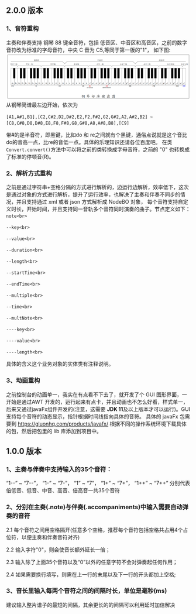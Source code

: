## 2.0.0 版本
### 1、音符重构
主奏和伴奏支持 钢琴 88 键全音符，包括 低音区、中音区和高音区，之前的数字音符改为标准的字母音符，中央 C 音为 C5,等同于第一版的"1"，
 如下图:
<img src="piano.png">
从钢琴简谱最左边开始，依次为

`[A1,A#1,B1],[C2,C#2,D2,D#2,E2,F2,F#2,G2,G#2,A2,A#2,B2] ~`
`[C8,C#8,D8,D#8,E8,F8,F#8,G8,G#8,A8,A#8,B8],[C9]`

带#的是半音符，即黑键，比如do 和 re之间就有个黑键，通俗点说就是这个音比do的音高一点，比re的音低一点。具体的乐理知识还请各位百度吧。
在类`Convert.convert()`方法中可以将之前的类转换成字母音符，之前的 "0" 也转换成了标准的停顿音(R)。

### 2、解析方式重构
之前是通过字符串+空格分隔的方式进行解析的，边运行边解析，效率低下，这次是通过对象的方式进行解析，提升了运行效率，也解决了主奏和伴奏不同步的情况，并且支持通过 xml 或者 json 方式解析成 NodeBO 对象，
每个音符支持自定义时长，开始时间，并且支持同一音轨多个音符同时演奏的曲子。节点定义如下：<br>
`note<br>`

`--key<br>`

`--value<br>`

`--duration<br>`

`--length<br>`

`--startTime<br>`

`--endTime<br>`

`--multiple<br>`

`--time<br>`

`--multNote<br>`

`----key<br>`

`----value<br>`

`----length<br>`

具体的含义这个业务对象的实体类有注释说明。
### 3、动画重构
之前控制台的动画单一，我实在有点看不下去了，就开发了个 GUI 图形界面，一开始是通过AWT 开发的，运行起来有点卡，并且动画也不怎么好看，样式单一，后来又通过javaFx组件开发的(注意，这需要 **JDK 11**及以上版本才可以运行)。GUI 支持每个音符的动态显示，指针根据时间线指向具体的音符。
具体的 javaFx 包需要到 https://gluonhq.com/products/javafx/ 根据不同的操作系统环境下载具体的包，然后把包里的 lib 库添加到项目中。



## 1.0.0 版本
### 1、主奏与伴奏中支持输入的35个音符：
 “1--” ~ “7--”， “1-” ~ “7-”， “1” ~ “7”， “1+” ~ “7+”， “1++” ~ “7++”
分别代表倍低音、低音、中音、高音、倍高音一共35个音符

### 2、分别在主奏(.note)与伴奏(.accompaniments)中输入需要自动弹奏的音符
 2.1 每个音符之间用空格隔开(任意多个空格，推荐每个音符包括空格共占用4个占位符，以便主奏和伴奏音符对齐)

 2.2 输入字符"0"，则会使音长额外延长一倍；

 2.3 输入除了上面35个音符以及“0”以外的任意字符不会对弹奏起任何作用；

 2.4 如果需要换行填写，则需在上一行的末尾以及下一行的开头都加上空格;

### 3、音长里输入每两个音符之间的间隔时长，单位是毫秒(ms)
 建议输入整片谱子的最短的间隔，其余更长的的间隔可以利用延时加倍解决

 